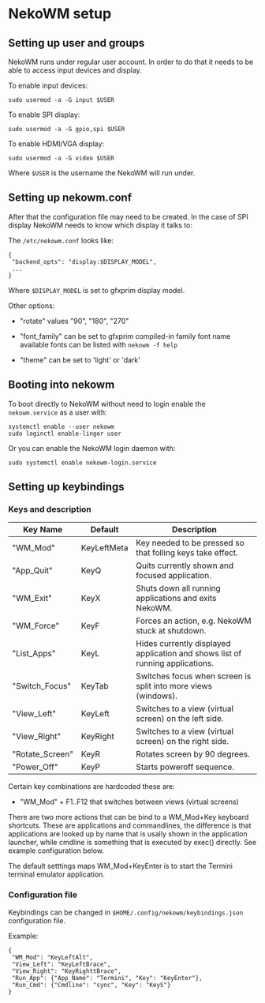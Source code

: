 # NekoWM setup

## Setting up user and groups

NekoWM runs under regular user account. In order to do that it needs to be able
to access input devices and display.

To enable input devices:
```
sudo usermod -a -G input $USER
```

To enable SPI display:
```
sudo usermod -a -G gpio,spi $USER
```

To enable HDMI/VGA display:
```
sudo usermod -a -G video $USER
```

Where `$USER` is the username the NekoWM will run under.


## Setting up nekowm.conf

After that the configuration file may need to be created. In the case of SPI
display NekoWM needs to know which display it talks to:

The `/etc/nekowm.conf` looks like:
```
{
 "backend_opts": "display:$DISPLAY_MODEL",
 ...
}
```
Where `$DISPLAY_MODEL` is set to gfxprim display model.

Other options:

- "rotate" values "90", "180", "270"

- "font\_family" can be set to gfxprim compiled-in family font name
                 available fonts can be listed with `nekowm -f help`

- "theme" can be set to 'light' or 'dark'

## Booting into nekowm

To boot directly to NekoWM without need to login enable the `nekowm.service` as
a user with:

```
systemctl enable --user nekowm
sudo loginctl enable-linger user
```

Or you can enable the NekoWM login daemon with:
```
sudo systemctl enable nekowm-login.service
```

## Setting up keybindings

### Keys and description

| Key Name         | Default     | Description                                                                   |
|------------------|-------------|-------------------------------------------------------------------------------|
| "WM\_Mod"        | KeyLeftMeta | Key needed to be pressed so that folling keys take effect.                    |
| "App\_Quit"      | KeyQ        | Quits currently shown and focused application.                                |
| "WM\_Exit"       | KeyX        | Shuts down all running applications and exits NekoWM.                         |
| "WM\_Force"      | KeyF        | Forces an action, e.g. NekoWM stuck at shutdown.                              |
| "List\_Apps"     | KeyL        | Hides currently displayed application and shows list of running applications. |
| "Switch\_Focus"  | KeyTab      | Switches focus when screen is split into more views (windows).                |
| "View\_Left"     | KeyLeft     | Switches to a view (virtual screen) on the left side.                         |
| "View\_Right"    | KeyRight    | Switches to a view (virtual screen) on the right side.                        |
| "Rotate\_Screen" | KeyR        | Rotates screen by 90 degrees.                                                 |
| "Power\_Off"     | KeyP        | Starts poweroff sequence.                                                     |

Certain key combinations are hardcoded these are:

- "WM\_Mod" + F1..F12 that switches between views (virtual screens)

There are two more actions that can be bind to a WM\_Mod+Key keyboard
shortcuts. These are applications and commandlines, the difference is that
applications are looked up by name that is usally shown in the application
launcher, while cmdline is something that is executed by exec() directly. See
example configuration below.

The default setttings maps WM\_Mod+KeyEnter is to start the Termini terminal
emulator application.

### Configuration file

Keybindings can be changed in `$HOME/.config/nekowm/keybindings.json` configuration file.

Example:
```
{
 "WM_Mod": "KeyLeftAlt",
 "View_Left": "KeyLeftBrace",
 "View_Right": "KeyRighttBrace",
 "Run_App": {"App_Name": "Termini", "Key": "KeyEnter"},
 "Run_Cmd": {"Cmdline": "sync", "Key": "KeyS"}
}
```
